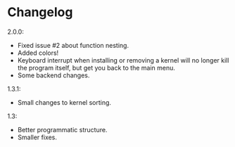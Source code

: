 # Changelog

2.0.0:
* Fixed issue #2 about function nesting.
* Added colors!
* Keyboard interrupt when installing or removing a kernel will no longer kill the program itself, but get you back to the main menu.
* Some backend changes.

1.3.1:
* Small changes to kernel sorting.

1.3:
* Better programmatic structure.
* Smaller fixes.
